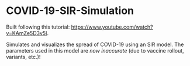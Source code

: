 # COVID-19-SIR-Simulation
Built following this tutorial: https://www.youtube.com/watch?v=KAmZe5D3v5I.

Simulates and visualizes the spread of COVID-19 using an SIR model. The parameters used in this model are _now inaccurate_ (due to vaccine rollout, variants, etc.)!
